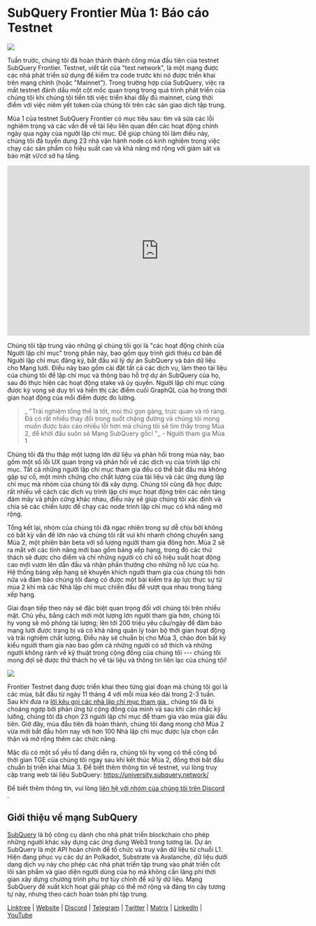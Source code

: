 # SubQuery Frontier Mùa 1: Báo cáo Testnet

![](https://miro.medium.com/max/700/0*b3TqTiJWGrNSs28F)

Tuần trước, chúng tôi đã hoàn thành thành công mùa đầu tiên của testnet SubQuery Frontier. Testnet, viết tắt của "test network", là một mạng được các nhà phát triển sử dụng để kiểm tra code trước khi nó được triển khai trên mạng chính (hoặc "Mainnet"). Trong trường hợp của SubQuery, việc ra mắt testnet đánh dấu một cột mốc quan trọng trong quá trình phát triển của chúng tôi khi chúng tôi tiến tới việc triển khai đầy đủ mainnet, cùng thời điểm với việc niêm yết token của chúng tôi trên các sàn giao dịch tập trung.

Mùa 1 của testnet SubQuery Frontier có mục tiêu sau: tìm và sửa các lỗi nghiêm trọng và các vấn đề về tài liệu liên quan đến các hoạt động chính ngày qua ngày của người lập chỉ mục. Để giúp chúng tôi làm điều này, chúng tôi đã tuyển dụng 23 nhà vận hành node có kinh nghiệm trong việc chạy các sản phẩm có hiệu suất cao và khả năng mở rộng với giám sát và bảo mật ví/cơ sở hạ tầng.

<iframe width="692" height="389" src="https://www.youtube.com/embed/hZ1Mn-jOuHQ" title="Trình phát video YouTube" frameborder="0" allow="accelerometer; autoplay; clipboard-write; encrypted-media; gyroscope; picture-in-picture" allowfullscreen></iframe>

Chúng tôi tập trung vào những gì chúng tôi gọi là "các hoạt động chính của Người lập chỉ mục" trong phần này, bao gồm quy trình giới thiệu cơ bản để Người lập chỉ mục đăng ký, bắt đầu xử lý dự án SubQuery và bán dữ liệu cho Mạng lưới. Điều này bao gồm cài đặt tất cả các dịch vụ, làm theo tài liệu của chúng tôi để lập chỉ mục và thông báo hỗ trợ dự án SubQuery của họ, sau đó thực hiện các hoạt động stake và ủy quyền. Người lập chỉ mục cũng được kỳ vọng sẽ duy trì và hiển thị các điểm cuối GraphQL của họ trong thời gian hoạt động của mỗi điểm được đo lường.

> _ "Trải nghiệm tổng thể là tốt, mọi thứ gọn gàng, trực quan và rõ ràng. Đã có rất nhiều thay đổi trong suốt chặng đường và chúng tôi mong muốn được báo cáo nhiều lỗi hơn mà chúng tôi sẽ tìm thấy trong Mùa 2, để khởi đầu suôn sẻ Mạng SubQuery gốc! "_ - Người tham gia Mùa 1

Chúng tôi đã thu thập một lượng lớn dữ liệu và phản hồi trong mùa này, bao gồm một số lỗi UX quan trọng và phản hồi về các dịch vụ của trình lập chỉ mục. Tất cả những người lập chỉ mục tham gia đều có thể bắt đầu mà không gặp sự cố, một minh chứng cho chất lượng của tài liệu và các ứng dụng lập chỉ mục mà nhóm của chúng tôi đã xây dựng. Chúng tôi cũng đã học được rất nhiều về cách các dịch vụ trình lập chỉ mục hoạt động trên các nền tảng đám mây và phần cứng khác nhau, điều này sẽ giúp chúng tôi xác định và chia sẻ các chiến lược để chạy các node trình lập chỉ mục có khả năng mở rộng.

Tổng kết lại, nhóm của chúng tôi đã ngạc nhiên trong sự dễ chịu bởi không có bất kỳ vấn đề lớn nào và chúng tôi rất vui khi nhanh chóng chuyển sang Mùa 2, một phiên bản beta với số lượng người tham gia đông hơn. Mùa 2 sẽ ra mắt với các tính năng mới bao gồm bảng xếp hạng, trong đó các thử thách sẽ được cho điểm và chỉ những người có chỉ số hiệu suất hoạt động cao mới vươn lên dẫn đầu và nhận phần thưởng cho những nỗ lực của họ. Hệ thống bảng xếp hạng sẽ khuyến khích người tham gia của chúng tôi hơn nữa và đảm bảo chúng tôi đang có được một bài kiểm tra áp lực thực sự từ mùa 2 khi mà các Nhà lập chỉ mục chiến đấu để vượt qua nhau trong bảng xếp hạng.

Giai đoạn tiếp theo này sẽ đặc biệt quan trọng đối với chúng tôi trên nhiều mặt. Chủ yếu, bằng cách mời một lượng lớn người tham gia hơn, chúng tôi hy vọng sẽ mô phỏng tải lượng; lên tới 200 triệu yêu cầu/ngày để đảm bảo mạng lưới được trang bị và có khả năng quản lý toàn bộ thời gian hoạt động và trải nghiệm chất lượng. Điều này sẽ chuẩn bị cho Mùa 3, chào đón bất kỳ kiểu người tham gia nào bao gồm cả những người có sở thích và những người không rành về kỹ thuật trong cộng đồng của chúng tôi --- chúng tôi mong đợi sẽ được thử thách họ về tài liệu và thông tin liên lạc của chúng tôi!

![](https://miro.medium.com/max/700/0*viJ1DgWiGoPdI2fS)

Frontier Testnet đang được triển khai theo từng giai đoạn mà chúng tôi gọi là các mùa, bắt đầu từ ngày 11 tháng 4 với mỗi mùa kéo dài trong 2-3 tuần. Sau khi đưa ra [ lời kêu gọi các nhà lập chỉ mục tham gia ](./20211202-indexer-invitation), chúng tôi đã bị choáng ngợp bởi phản ứng từ cộng đồng của mình và sau khi cân nhắc kỹ lưỡng, chúng tôi đã chọn 23 người lập chỉ mục để tham gia vào mùa giải đầu tiên. Giờ đây, mùa đầu tiên đã hoàn thành, chúng tôi đang mong chờ Mùa 2 vừa mới bắt đầu hôm nay với hơn 100 Nhà lập chỉ mục được lựa chọn cẩn thận và mở rộng thêm các chức năng.

Mặc dù có một số yếu tố đang diễn ra, chúng tôi hy vọng có thể công bố thời gian TGE của chúng tôi ngay sau khi kết thúc Mùa 2, đồng thời bắt đầu chuẩn bị triển khai Mùa 3. Để biết thêm thông tin về testnet, vui lòng truy cập trang web tài liệu SubQuery: https://university.subquery.network/

Để biết thêm thông tin, vui lòng [ liên hệ với nhóm của chúng tôi trên Discord ](https://discord.com/invite/78zg8aBSMG).

## Giới thiệu về mạng SubQuery

[SubQuery](https://subquery.network/) là bộ công cụ dành cho nhà phát triển blockchain cho phép những người khác xây dựng các ứng dụng Web3 trong tương lai. Dự án SubQuery là một API hoàn chỉnh để tổ chức và truy vấn dữ liệu từ chuỗi L1. Hiện đang phục vụ các dự án Polkadot, Substrate và Avalanche, dữ liệu dưới dạng dịch vụ này cho phép các nhà phát triển tập trung vào phát triển cốt lõi sản phẩm và giao diện người dùng của họ mà không cần lãng phí thời gian xây dựng chương trình phụ trợ tùy chỉnh để xử lý dữ liệu. Mạng SubQuery đề xuất kích hoạt giải pháp có thể mở rộng và đáng tin cậy tương tự này, nhưng theo cách hoàn toàn phi tập trung.

[Linktree](https://linktr.ee/subquerynetwork) | [Website](https://subquery.network/) | [Discord](https://discord.com/invite/78zg8aBSMG) | [Telegram](https://t.me/subquerynetwork) | [Twitter](https://twitter.com/subquerynetwork) | [Matrix](https://matrix.to/#/#subquery:matrix.org) | [LinkedIn](https://www.linkedin.com/company/subquery) | [YouTube](https://www.youtube.com/channel/UCi1a6NUUjegcLHDFLr7CqLw)
